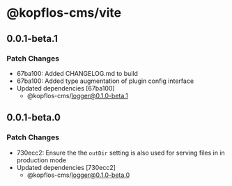 # @kopflos-cms/vite

## 0.0.1-beta.1

### Patch Changes

- 67ba100: Added CHANGELOG.md to build
- 67ba100: Added type augmentation of plugin config interface
- Updated dependencies [67ba100]
  - @kopflos-cms/logger@0.1.0-beta.1

## 0.0.1-beta.0

### Patch Changes

- 730ecc2: Ensure the the `outDir` setting is also used for serving files in in production mode
- Updated dependencies [730ecc2]
  - @kopflos-cms/logger@0.1.0-beta.0
